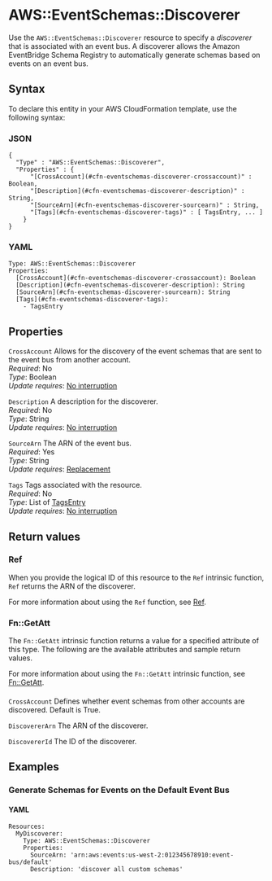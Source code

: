 # AWS::EventSchemas::Discoverer<a name="aws-resource-eventschemas-discoverer"></a>

Use the `AWS::EventSchemas::Discoverer` resource to specify a _discoverer_ that is associated with an event bus\. A discoverer allows the Amazon EventBridge Schema Registry to automatically generate schemas based on events on an event bus\.

## Syntax<a name="aws-resource-eventschemas-discoverer-syntax"></a>

To declare this entity in your AWS CloudFormation template, use the following syntax:

### JSON<a name="aws-resource-eventschemas-discoverer-syntax.json"></a>

```
{
  "Type" : "AWS::EventSchemas::Discoverer",
  "Properties" : {
      "[CrossAccount](#cfn-eventschemas-discoverer-crossaccount)" : Boolean,
      "[Description](#cfn-eventschemas-discoverer-description)" : String,
      "[SourceArn](#cfn-eventschemas-discoverer-sourcearn)" : String,
      "[Tags](#cfn-eventschemas-discoverer-tags)" : [ TagsEntry, ... ]
    }
}
```

### YAML<a name="aws-resource-eventschemas-discoverer-syntax.yaml"></a>

```
Type: AWS::EventSchemas::Discoverer
Properties:
  [CrossAccount](#cfn-eventschemas-discoverer-crossaccount): Boolean
  [Description](#cfn-eventschemas-discoverer-description): String
  [SourceArn](#cfn-eventschemas-discoverer-sourcearn): String
  [Tags](#cfn-eventschemas-discoverer-tags):
    - TagsEntry
```

## Properties<a name="aws-resource-eventschemas-discoverer-properties"></a>

`CrossAccount` <a name="cfn-eventschemas-discoverer-crossaccount"></a>
Allows for the discovery of the event schemas that are sent to the event bus from another account\.  
_Required_: No  
_Type_: Boolean  
_Update requires_: [No interruption](https://docs.aws.amazon.com/AWSCloudFormation/latest/UserGuide/using-cfn-updating-stacks-update-behaviors.html#update-no-interrupt)

`Description` <a name="cfn-eventschemas-discoverer-description"></a>
A description for the discoverer\.  
_Required_: No  
_Type_: String  
_Update requires_: [No interruption](https://docs.aws.amazon.com/AWSCloudFormation/latest/UserGuide/using-cfn-updating-stacks-update-behaviors.html#update-no-interrupt)

`SourceArn` <a name="cfn-eventschemas-discoverer-sourcearn"></a>
The ARN of the event bus\.  
_Required_: Yes  
_Type_: String  
_Update requires_: [Replacement](https://docs.aws.amazon.com/AWSCloudFormation/latest/UserGuide/using-cfn-updating-stacks-update-behaviors.html#update-replacement)

`Tags` <a name="cfn-eventschemas-discoverer-tags"></a>
Tags associated with the resource\.  
_Required_: No  
_Type_: List of [TagsEntry](aws-properties-eventschemas-discoverer-tagsentry.md)  
_Update requires_: [No interruption](https://docs.aws.amazon.com/AWSCloudFormation/latest/UserGuide/using-cfn-updating-stacks-update-behaviors.html#update-no-interrupt)

## Return values<a name="aws-resource-eventschemas-discoverer-return-values"></a>

### Ref<a name="aws-resource-eventschemas-discoverer-return-values-ref"></a>

When you provide the logical ID of this resource to the `Ref` intrinsic function, `Ref` returns the ARN of the discoverer\.

For more information about using the `Ref` function, see [Ref](https://docs.aws.amazon.com/AWSCloudFormation/latest/UserGuide/intrinsic-function-reference-ref.html)\.

### Fn::GetAtt<a name="aws-resource-eventschemas-discoverer-return-values-fn--getatt"></a>

The `Fn::GetAtt` intrinsic function returns a value for a specified attribute of this type\. The following are the available attributes and sample return values\.

For more information about using the `Fn::GetAtt` intrinsic function, see [Fn::GetAtt](https://docs.aws.amazon.com/AWSCloudFormation/latest/UserGuide/intrinsic-function-reference-getatt.html)\.

#### <a name="aws-resource-eventschemas-discoverer-return-values-fn--getatt-fn--getatt"></a>

`CrossAccount` <a name="CrossAccount-fn::getatt"></a>
Defines whether event schemas from other accounts are discovered\. Default is True\.

`DiscovererArn` <a name="DiscovererArn-fn::getatt"></a>
The ARN of the discoverer\.

`DiscovererId` <a name="DiscovererId-fn::getatt"></a>
The ID of the discoverer\.

## Examples<a name="aws-resource-eventschemas-discoverer--examples"></a>

### Generate Schemas for Events on the Default Event Bus<a name="aws-resource-eventschemas-discoverer--examples--Generate_Schemas_for_Events_on_the_Default_Event_Bus"></a>

#### YAML<a name="aws-resource-eventschemas-discoverer--examples--Generate_Schemas_for_Events_on_the_Default_Event_Bus--yaml"></a>

```
Resources:
  MyDiscoverer:
    Type: AWS::EventSchemas::Discoverer
    Properties:
      SourceArn: 'arn:aws:events:us-west-2:012345678910:event-bus/default'
      Description: 'discover all custom schemas'
```
